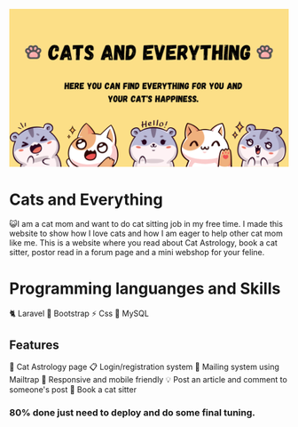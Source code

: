 ![Header](CatAndEverything.png)

# Cats and Everything
😺I am a cat mom and want to do cat sitting job in my free time. I made this website to show how I love cats and how I am eager to help other cat mom like me. This is a website where you read about Cat Astrology, book a cat sitter, postor read in a forum page and a mini webshop for your feline. 


# Programming languanges and Skills
🐈 Laravel 
🐝 Bootstrap
⚡ Css
🐾 MySQL


## Features
🔮 Cat Astrology page
📋 Login/registration system
📧 Mailing system using Mailtrap
📱 Responsive and mobile friendly
💡 Post an article and comment to someone's post
🔖 Book a cat sitter



### 80% done just need to deploy and do some final tuning.
